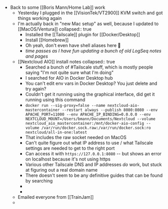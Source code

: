 - Back to some [[Boris Mann/Home Lab]] work
	- Yesterday I plugged in the [[VisionTek/VT2900]] KVM switch and got things working again
	- I'm actually back in "new Mac setup" as well, because I updated to [[MacOS/Ventura]]
	  collapsed:: true
		- Installed the [[Tailscale]] plugin for [[Docker/Desktop]]
		- Install [[Homebrew]]
		- Oh yeah, don't even have shell aliases here 🤪
		- _time passes as I have fun updating a bunch of old LogSeq notes and pages_
	- [[Nextcloud AIO]] install notes
	  collapsed:: true
		- Searched a bunch of #Tailscale stuff, which is mostly people saying "I'm not quite sure what I'm doing"
		- I searched for AIO in Docker Desktop hub
		- You can't edit env vars in Docker Desktop? You just delete and try again?
		- Couldn't get it running using the graphical interface, did get it running using this command
		- `docker run --sig-proxy=false --name nextcloud-aio-mastercontainer --restart always --publish 8080:8080 --env APACHE_PORT=11000 --env APACHE_IP_BINDING=0.0.0.0 --env NEXTCLOUD_MOUNT=/Users/bmann/Documents/Nextcloud --volume nextcloud_aio_mastercontainer:/mnt/docker-aio-config --volume /var/run/docker.sock.raw:/var/run/docker.sock:ro nextcloud/all-in-one:latest`
		- That includes the raw socket needed on MacOS
		- Can't quite figure out what IP address to use / what Tailscale settings are needed to get to the right port
		- Can access it with `https://127.0.0.1:8080` -- but shows an error on localhost because it's not using https
		- Various other Tailscale DNS and IP addresses _do_ work, but stuck at figuring out a real domain name
		- There doesn't seem to be any definitive guides that can be found by searching
		-
		-
	- Emailed everyone from [[TrainJam]]
	-